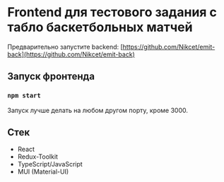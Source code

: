 # Frontend для тестового задания с табло баскетбольных матчей 

Предварительно запустите backend: [https://github.com/Nikcet/emit-back](https://github.com/Nikcet/emit-back)

## Запуск фронтенда
### `npm start`
Запуск лучше делать на любом другом порту, кроме 3000. 

## Стек
- React
- Redux-Toolkit
- TypeScript/JavaScript
- MUI (Material-UI)